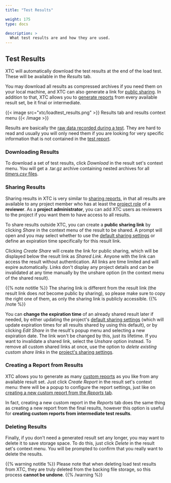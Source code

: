 ```yaml
---
title: "Test Results"

weight: 175
type: docs

description: >
  What test results are and how they are used.
---
```


## Test Results

XTC will automatically download the test results at the end of the load test. These will be available in the _Results_ tab. 

You may download all results as compressed archives if you need them on your local machine, and XTC can also generate a link for [public sharing](#sharing-results). In addition to that, XTC allows you to [generate reports]() from every available result set, be it final or intermediate. 

{{< image src="xtc/loadtest_results.png" >}}
Results tab and results context menu
{{< /image >}}

Results are basically the [raw data recorded during a test](../../../load-testing/advanced/150-results/). They are hard to read and usually you will only need them if you are looking for very specific information that is not contained in the [test report](../../../load-testing/manual/320-test-evaluation//#reading-a-test-report). 

### Downloading Results
To download a set of test results, click _Download_ in the result set's context menu. You will get a .tar.gz archive containing nested archives for all [_timers.csv_ files](../../../load-testing/advanced/150-results/#collected-values).

### Sharing Results

Sharing results in XTC is very similar to [sharing reports](../180-reports/#sharing-a-report), in that all results are available to any project member who has at least the [project role](../../050-projects/#user-roles-within-a-project) of a **reviewer**. As a **project administrator**, you can add XTC users as reviewers to the project if you want them to have access to all results.

To share results outside XTC, you can create a **public sharing link** by clicking _Share_ in the context menu of the result to be shared. A prompt will open and you may select whether to use the [default sharing settings](../120-load-project-configuration/#default-sharing-settings) or define an expiration time specifically for this result link. 

Clicking _Create Share_ will create the link for public sharing, which will be displayed below the result link as _Shared Link_. Anyone with the link can access the result without authentication. All links are time limited and will expire automatically. Links don't display any project details and can be invalidated at any time manually by the unshare option (in the context menu of the shared result).

{{% note notitle %}}
The sharing link is different from the result link (the result link does _not_ become public by sharing), so please make sure to copy the right one of them, as only the sharing link is publicly accessible.
{{% /note %}}

You can **change the expiration time** of an already shared result later if needed, by either updating the project's [default sharing settings](../120-load-project-configuration/#default-sharing-settings) (which will update expiration times for all results shared by using this default), or by clicking _Edit Share_ in the result's popup menu and selecting a new expiration date. The link won't be changed by this, just its lifetime. If you want to invalidate a shared link, select the _Unshare_ option instead.
To remove all custom shared links at once, use the option to _delete existing custom share links_ in the [project's sharing settings](../120-load-project-configuration/#removing-all-custom-share-links).

### Creating a Report from Results

XTC allows you to generate as many [custom reports](../180-reports/#custom-reports) as you like from any available result set. Just click _Create Report_ in the result set's context menu: there will be a popup to configure the report settings, just like on [creating a new custom report from the _Reports_ tab](../180-reports/#custom-reports). 

In fact, creating a new custom report in the _Reports_ tab does the same thing as creating a new report from the final results, however this option is useful for **creating custom reports from intermediate test results**.

### Deleting Results
Finally, if you don't need a generated result set any longer, you may want to delete it to save storage space. To do this, just click _Delete_ in the result set's context menu. You will be prompted to confirm that you really want to delete the results. 

{{% warning notitle %}}
Please note that when deleting load test results from XTC, they are truly deleted from the backing file storage, so this process **cannot be undone**.
{{% /warning %}}
